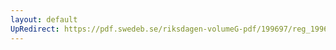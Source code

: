 ```yaml
---
layout: default
UpRedirect: https://pdf.swedeb.se/riksdagen-volumeG-pdf/199697/reg_199697/reg_199697_0132.pdf
---
```

